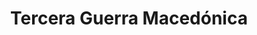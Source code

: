 ﻿---
title: "Tercera Guerra Macedónica"
permalink: periodes_54.html
layout: periode
dataInici: -171
dataFi: -168
sidebar: periodes
pares:
  - 51:
    title: "Guerras Macedónicas"
    dataInici: "(-214)"
    dataFi: "(-148)"

fills:
  - 76:
    title: "Batalla de Pidna"
    dataInici: "(-168)"

jocsPrincipals:
jocsEscenaris:
jocsEpoca:
jocsEpocaEscenaris:
---
